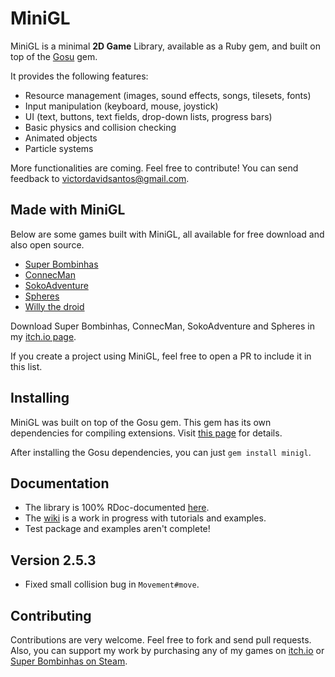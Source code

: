 # MiniGL

MiniGL is a minimal **2D Game** Library, available as a Ruby gem, and built on
top of the [Gosu](http://www.libgosu.org/) gem.

It provides the following features:

  * Resource management (images, sound effects, songs, tilesets, fonts)
  * Input manipulation (keyboard, mouse, joystick)
  * UI (text, buttons, text fields, drop-down lists, progress bars)
  * Basic physics and collision checking
  * Animated objects
  * Particle systems

More functionalities are coming. Feel free to contribute! You can send feedback
to victordavidsantos@gmail.com.

## Made with MiniGL

Below are some games built with MiniGL, all available for free download and also open source.
* [Super Bombinhas](https://github.com/victords/super-bombinhas)
* [ConnecMan](https://github.com/victords/connecman)
* [SokoAdventure](https://github.com/victords/sokoadventure)
* [Spheres](https://github.com/victords/spheres)
* [Willy the droid](https://github.com/gavr-games/willy_the_droid)

Download Super Bombinhas, ConnecMan, SokoAdventure and Spheres in my [itch.io page](https://victords.itch.io).

If you create a project using MiniGL, feel free to open a PR to include it in this list.

## Installing

MiniGL was built on top of the Gosu gem. This gem has its own dependencies for
compiling extensions. Visit
[this page](https://github.com/jlnr/gosu/wiki/Getting-Started-on-Linux) for
details.

After installing the Gosu dependencies, you can just `gem install minigl`.

## Documentation

  * The library is 100% RDoc-documented [here](https://www.rubydoc.info/gems/minigl).
  * The [wiki](https://github.com/victords/minigl/wiki) is a work in progress with tutorials and examples.
  * Test package and examples aren't complete!

## Version 2.5.3

  * Fixed small collision bug in `Movement#move`.

## Contributing

Contributions are very welcome. Feel free to fork and send pull requests.
Also, you can support my work by purchasing any of my games on [itch.io](https://victords.itch.io) or [Super Bombinhas on Steam](https://store.steampowered.com/app/1553840).
